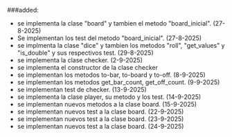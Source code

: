 ###added:
- se implementa la clase "board" y tambien el metodo "board_inicial". (27-8-2025)
- Se implementan los test del metodo "board_inicial". (27-8-2025)
- se implmenta la clase "dice" y tambien los metodos "roll", "get_values" y "is_double" y sus respectivos test. (29-8-2025)
- se implementa la clase checker. (2-9-2025)
- se implementa el constructor de la clase checker
- se implementan los metodos to-bar, to-board y to-off. (8-9-2025)
- se implementan los metodos get_bar_count, get_off_count. (9-9-2025)
- se implementan test de checker. (13-9-2025)
- se implementa la clase player, su metodo y los test. (14-9-2025)
- se implementan nuevos metodos a la clase board. (15-9-2025)
- se implementan nuevos test a la clase board. (22-9-2025)
- se implementan nuevos test a la clase board. (23-9-2025)
- se implementan nuevos test a la clase board. (24-9-2025)
